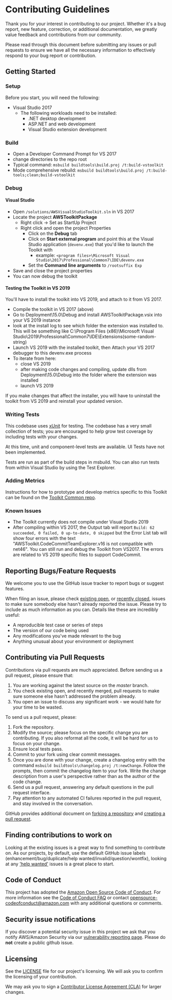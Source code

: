 # Contributing Guidelines

Thank you for your interest in contributing to our project. Whether it's a bug report, new feature, correction, or additional
documentation, we greatly value feedback and contributions from our community.

Please read through this document before submitting any issues or pull requests to ensure we have all the necessary
information to effectively respond to your bug report or contribution.

## Getting Started

### Setup

Before you start, you will need the following:

-   Visual Studio 2017
    -   The following workloads need to be installed:
        -   .NET desktop development
        -   ASP.NET and web development
        -   Visual Studio extension development

### Build

-   Open a Developer Command Prompt for VS 2017
-   change directories to the repo root
-   Typical command: `msbuild buildtools\build.proj /t:build-vstoolkit`
-   Mode comprehensive rebuild: `msbuild buildtools\build.proj /t:build-tools;clean;build-vstoolkit`

### Debug

#### Visual Studio

-   Open `/solutions/AWSVisualStudioToolkit.sln` in VS 2017
-   Locate the project **AWSToolkitPackage**
    -   Right click -> Set as StartUp Project
    -   Right click and open the project Properties
        -   Click on the **Debug** tab
        -   Click on **Start external program** and point this at the Visual Studio application (`devenv.exe`) that you'd like to launch the Toolkit with
            -   example: `<program files>\Microsoft Visual Studio\2017\Professional\Common7\IDE\devenv.exe`
        -   Set the **Command line arguments** to `/rootsuffix Exp`
-   Save and close the project properties
-   You can now debug the toolkit

#### Testing the Toolkit in VS 2019

You'll have to install the toolkit into VS 2019, and attach to it from VS 2017.

-   Compile the toolkit in VS 2017 (above)
-   Go to Deployment\15.0\Debug and install AWSToolkitPackage.vsix into your VS 2019 instance
-   look at the install log to see which folder the extension was installed to. This will be something like C:\Program Files (x86)\Microsoft Visual Studio\2019\Professional\Common7\IDE\Extensions\(some-random-string)
-   Launch VS 2019 with the installed toolkit, then Attach your VS 2017 debugger to this devenv.exe process
-   To iterate from here:
    -   close VS 2019
    -   after making code changes and compiling, update dlls from Deployment\15.0\Debug into the folder where the extension was installed
    -   launch VS 2019

If you make changes that affect the installer, you will have to uninstall the toolkit from VS 2019 and reinstall your updated version.

### Writing Tests

This codebase uses [xUnit](https://xunit.net/) for testing. The codebase has a very small collection of tests; you are encouraged to help grow test coverage by including tests with your changes.

At this time, unit and component-level tests are available. UI Tests have not been implemented.

Tests are run as part of the build steps in msbuild. You can also run tests from within Visual Studio by using the Test Explorer.

### Adding Metrics

Instructions for how to prototype and develop metrics specific to this Toolkit can be found on the [Toolkit Common repo](https://github.com/aws/aws-toolkit-common/tree/master/telemetry).

### Known Issues

-   The Toolkit currently does not compile under Visual Studio 2019
-   After compiling within VS 2017, the Output tab will report `Build: 62 succeeded, 0 failed, 0 up-to-date, 0 skipped` but the Error List tab will show four errors with the text "AWSToolkit.CodeCommitTeamExplorer.v16 is not compatible with net46". You can still run and debug the Toolkit from VS2017. The errors are related to VS 2019 specific files to support CodeCommit.

## Reporting Bugs/Feature Requests

We welcome you to use the GitHub issue tracker to report bugs or suggest features.

When filing an issue, please check [existing open](https://github.com/aws/aws-toolkit-visual-studio-staging/issues), or [recently closed](https://github.com/aws/aws-toolkit-visual-studio-staging/issues?utf8=%E2%9C%93&q=is%3Aissue%20is%3Aclosed%20), issues to make sure somebody else hasn't already
reported the issue. Please try to include as much information as you can. Details like these are incredibly useful:

-   A reproducible test case or series of steps
-   The version of our code being used
-   Any modifications you've made relevant to the bug
-   Anything unusual about your environment or deployment

## Contributing via Pull Requests

Contributions via pull requests are much appreciated. Before sending us a pull request, please ensure that:

1. You are working against the latest source on the _master_ branch.
1. You check existing open, and recently merged, pull requests to make sure someone else hasn't addressed the problem already.
1. You open an issue to discuss any significant work - we would hate for your time to be wasted.

To send us a pull request, please:

1. Fork the repository.
1. Modify the source; please focus on the specific change you are contributing. If you also reformat all the code, it will be hard for us to focus on your change.
1. Ensure local tests pass.
1. Commit to your fork using clear commit messages.
1. Once you are done with your change, create a changelog entry with the command `msbuild buildtools\changelog.proj /t:newChange`. Follow the prompts, then commit the changelog item to your fork. Write the change description from a user's perspective rather than as the author of the code change.
1. Send us a pull request, answering any default questions in the pull request interface.
1. Pay attention to any automated CI failures reported in the pull request, and stay involved in the conversation.

GitHub provides additional document on [forking a repository](https://help.github.com/articles/fork-a-repo/) and
[creating a pull request](https://help.github.com/articles/creating-a-pull-request/).

## Finding contributions to work on

Looking at the existing issues is a great way to find something to contribute on. As our projects, by default, use the default GitHub issue labels (enhancement/bug/duplicate/help wanted/invalid/question/wontfix), looking at any ['help wanted'](https://github.com/aws/aws-toolkit-visual-studio-staging/labels/help%20wanted) issues is a great place to start.

## Code of Conduct

This project has adopted the [Amazon Open Source Code of Conduct](https://aws.github.io/code-of-conduct).
For more information see the [Code of Conduct FAQ](https://aws.github.io/code-of-conduct-faq) or contact
opensource-codeofconduct@amazon.com with any additional questions or comments.

## Security issue notifications

If you discover a potential security issue in this project we ask that you notify AWS/Amazon Security via our [vulnerability reporting page](http://aws.amazon.com/security/vulnerability-reporting/). Please do **not** create a public github issue.

## Licensing

See the [LICENSE](https://github.com/aws/aws-toolkit-visual-studio-staging/blob/master/LICENSE) file for our project's licensing. We will ask you to confirm the licensing of your contribution.

We may ask you to sign a [Contributor License Agreement (CLA)](http://en.wikipedia.org/wiki/Contributor_License_Agreement) for larger changes.
